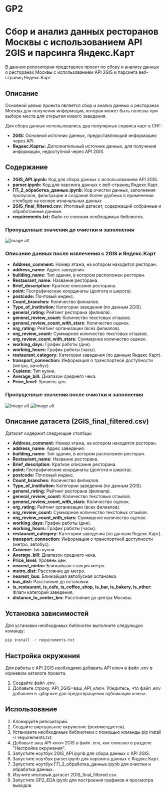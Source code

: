 # GP2
# Сбор и анализ данных ресторанов Москвы с использованием API 2GIS и парсинга Яндекс.Карт

В данном репозитории представлен проект по сбору и анализу данных о ресторанах Москвы с использованием API 2GIS и парсинга веб-страниц Яндекс.Карт.

## Описание

Основной целью проекта является сбор и анализ данных о ресторанах Москвы для получения информации, которая может быть полезна при выборе места для открытия нового заведения.

Для сбора данных использовались два популярных сервиса карт в СНГ:

* **2GIS:** Основной источник данных, предоставляющий информацию через API.
* **Яндекс.Карты:** Дополнительный источник данных, для получения информации, недоступной через API 2GIS.

## Содержание

* **2GIS_API.ipynb:** Код для сбора данных с использованием API 2GIS.
* **parser.ipynb:** Код для парсинга данных с веб-страниц Яндекс.Карт.
* **ГП_2_обработка_данных.ipynb:** Код очистки данных, заполнения пропусков, фильтрации и создания более удобных в применении столбцов на основе изначальных данных
* **2GIS_final_filtered.csv:** Итоговый датасет, содержащий собранные и обработанные данные.
* **requirements.txt:** Файл со списком необходимых библиотек.

### Пропущенные значения до очистки и заполнения
![Image alt](https://github.com/fdkovalevv/GP2/raw/develop/images/До_очистки.jpeg)

### Описание данных после извлечения с 2GIS и Яндекс.Карт
* **Address_comment:** Номер этажа, на котором находится ресторан.
* **address_name:** Адрес заведения.
* **building_name:** Тип здания, в котором расположен ресторан.
* **Restaurant_name:** Название ресторана.
* **Brief_description:** Краткое описание ресторана.
* **point:** Географические координаты (долгота и широта).
* **postcode:** Почтовый индекс.
* **Count_branches:** Количество филиалов.
* **Type_of_institution:** Категории заведения (по данным 2GIS).
* **general_rating:** Рейтинг ресторана (филиала).
* **general_review_count:** Количество текстовых отзывов.
* **general_review_count_with_stars:** Количество оценок.
* **org_rating:** Рейтинг организации (всех филиалов).
* **org_review_count:** Суммарное количество текстовых отзывов.
* **org_review_count_with_stars:** Суммарное количество оценок.
* **working_days:** График работы (дни).
* **working_hours:** График работы (часы).
* **restaurant_category:** Категории заведения (по данным Яндекс.Карт).
* **transport_connection:** Информация о транспортной доступности (метро, автобус).
* **Cusiene:** Тип кухни.
* **Average_bill:** Диапазон среднего чека.
* **Price_level:** Уровень цен.

### Пропущенные значения после очистки и заполнения
![Image alt](https://github.com/fdkovalevv/GP2/raw/develop/images/После_очистки_1.jpeg)
![Image alt](https://github.com/fdkovalevv/GP2/raw/develop/images/После_очистки_2.jpeg)


## Описание датасета (2GIS_final_filtered.csv)

Датасет содержит следующие столбцы:

* **Address_comment:** Номер этажа, на котором находится ресторан.
* **address_name:** Адрес заведения.
* **building_name:** Тип здания, в котором расположен ресторан.
* **Restaurant_name:** Название ресторана.
* **Brief_description:** Краткое описание ресторана.
* **point:** Географические координаты (долгота и широта).
* **postcode:** Почтовый индекс.
* **Count_branches:** Количество филиалов.
* **Type_of_institution:** Категории заведения (по данным 2GIS).
* **general_rating:** Рейтинг ресторана (филиала).
* **general_review_count:** Количество текстовых отзывов.
* **general_review_count_with_stars:** Количество оценок.
* **org_rating:** Рейтинг организации (всех филиалов).
* **org_review_count:** Суммарное количество текстовых отзывов.
* **org_review_count_with_stars:** Суммарное количество оценок.
* **working_days:** График работы (дни).
* **working_hours:** График работы (часы).
* **restaurant_category:** Категории заведения (по данным Яндекс.Карт).
* **transport_connection:** Информация о транспортной доступности (метро, автобус).
* **Cusiene:** Тип кухни.
* **Average_bill:** Диапазон среднего чека.
* **Price_level:** Уровень цен.
* **nearest_metro:** Ближайшая станция метро.
* **metro_dist:** Расстояние до метро.
* **nearest_bus:** Ближайшая автобусная остановка.
* **bus_dist:** Расстояние до остановки.
* **is_restaurant, is_cafe, is_coffee_shop, is_bar, is_bakery, is_other:** Флаги категорий заведения.
* **distance_to_center_km:** Расстояние до центра Москвы.


## Установка зависимостей

Для установки необходимых библиотек выполните следующую команду:

```bash
pip install -r requirements.txt
```

## Настройка окружения
Для работы с API 2GIS необходимо добавить API ключ в файл .env в корневом каталоге проекта.

1. Создайте файл .env.
2. Добавьте строку: API_2GIS=ваш_API_ключ.
Убедитесь, что файл .env добавлен в .gitignore для предотвращения публикации ключа.

## Использование
1. Клонируйте репозиторий.
2. Создайте виртуальное окружение (рекомендуется).
3. Установите необходимые библиотеки с помощью команды pip install -r requirements.txt.
4. Добавьте ваш API ключ 2GIS в файл .env, как описано в разделе "Настройка окружения".
5. Запустите ноутбук 2GIS_API.ipynb для сбора данных с API 2GIS.
6. Запустите ноутбук parser.ipynb для парсинга данных с Яндекс.Карт.
7. Запустите ноутбук ГП_2_обработка_данных.ipynb для очистки и обработки данных.
8. Изучите итоговый датасет 2GIS_final_filtered.csv.
9. Запустите GP2_EDA.ipynb для построения графиков и просмотра выводов.
